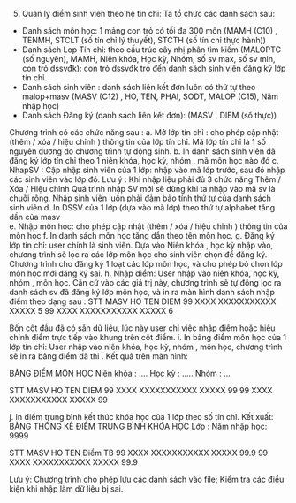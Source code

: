 5. Quản lý điểm sinh viên theo hệ tín chỉ:
Ta tổ chức các danh sách sau: 
- Danh sách môn học: 1 mảng con trỏ có tối đa 300 môn (MAMH (C10) , TENMH, STCLT (số tín chỉ lý thuyết), STCTH (số tín chỉ thực hành))
- Danh sách Lop Tín chỉ:  theo cấu trúc cây nhị phân tìm kiếm (MALOPTC (số nguyên),  MAMH, Niên khóa, Học kỳ, Nhóm, số sv max, số sv min, con trỏ dssvđk): con trỏ dssvđk trỏ đến danh sách sinh viên  đăng ký lớp tín chỉ.  
- Danh sách sinh viên : danh sách liên kết đơn luôn có thứ tự theo malop+masv (MASV (C12) , HO, TEN,  PHAI, SODT, MALOP (C15), Năm nhập học)
- Danh sách Đăng ký (danh sách liên kết đơn):  (MASV ,  DIEM (số thực))

Chương trình có các chức năng sau : 
a. Mở lớp tín chỉ : cho phép cập nhật (thêm / xóa / hiệu chỉnh ) thông tin của lớp tín chỉ. Mã lớp tín chỉ là 1 số nguyên dương do chương trình tự động sinh.
b. In danh sách sinh viên đã đăng ký lớp tín chỉ  theo 1 niên khóa, học kỳ, nhóm , mã môn học nào đó
c. NhapSV : Cập nhập sinh viên của 1 lớp: nhập vào mã lớp trước, sau đó nhập các sinh viên vào lớp đó. 
Lưu ý : Khi nhập liệu phải đủ 3 chức năng Thêm / Xóa / Hiệu chỉnh
            Quá trình nhập SV mới sẽ dừng khi ta nhập vào  mã sv là chuỗi rỗng.
	Nhập sinh viên luôn phải đảm bảo tính thứ tự của danh sách sinh viên 
d. In DSSV của 1 lớp (dựa vào mã lớp) theo thứ tự alphabet tăng dần của masv  
e. Nhập môn học: cho phép cập nhật (thêm / xóa / hiệu chỉnh ) thông tin của môn học 
f. In danh sách môn  học  tăng dần theo tên môn học. 
g. Đăng ký lớp tín chỉ: user chính là sinh viên. Dựa vào Niên khóa , học kỳ nhập vào, chương trình sẽ lọc ra các lớp môn học cho sinh viên chọn để đăng ký. Chương trình cho đăng ký 1 loạt các lớp môn học, và cho phép bỏ chọn lớp môn học mới đăng ký sai.
h. Nhập điểm: User nhập vào niên khóa, học kỳ, nhóm , môn học. Căn cứ vào các giá trị này, chương trình sẽ tự động lọc ra danh sách sv đã đăng ký lớp môn học, và in ra màn hình danh sách nhập điểm theo dạng sau : 
STT	MASV	HO	TEN	DIEM
99	XXXX	XXXXXXXXXXX	XXXXX	5
99	XXXX	XXXXXXXXXXX	XXXXX	6
				
Bốn cột đầu đã có sẵn dữ liệu, lúc này user chỉ việc nhập điểm hoặc hiệu chỉnh điểm trực tiếp vào khung trên cột điểm.
i. In bảng điểm môn học của 1 lớp tín chỉ: User nhập vào niên khóa, học kỳ, nhóm , môn học, chương trình sẽ in ra bảng điểm đã thi . Kết  quả trên màn hình:

BẢNG ĐIỂM MÔN HỌC <tenmon>
	Niên khóa  :  ....   Học kỳ : .....  Nhóm : ...	 
	 
STT	MASV	HO	TEN	DIEM
99	XXXX	XXXXXXXXXXX	XXXXX	99
99	XXXX	XXXXXXXXXXX	XXXXX	99

j. In điểm trung bình kết thúc khóa học của 1 lớp theo số tín chỉ. Kết xuất:
BẢNG THỐNG KÊ ĐIỂM TRUNG BÌNH KHÓA HỌC 
	Lớp 	 : <malop>	Năm nhập học: 9999
	 
STT	MASV	HO	TEN	Điểm TB 
99	XXXX	XXXXXXXXXXX	XXXXX	99.9
99	XXXX	XXXXXXXXXXX	XXXXX	99.9


Lưu ý: Chương trình cho phép lưu các danh sách vào file; Kiểm tra các điều kiện khi nhập làm dữ liệu bị sai.
